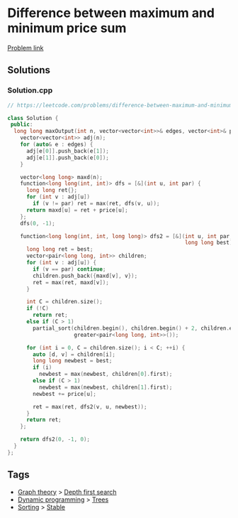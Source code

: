 # Difference between maximum and minimum price sum

[Problem link](https://leetcode.com/problems/difference-between-maximum-and-minimum-price-sum/)

## Solutions


### Solution.cpp
```cpp
// https://leetcode.com/problems/difference-between-maximum-and-minimum-price-sum/

class Solution {
 public:
  long long maxOutput(int n, vector<vector<int>>& edges, vector<int>& price) {
    vector<vector<int>> adj(n);
    for (auto& e : edges) {
      adj[e[0]].push_back(e[1]);
      adj[e[1]].push_back(e[0]);
    }

    vector<long long> maxd(n);
    function<long long(int, int)> dfs = [&](int u, int par) {
      long long ret{};
      for (int v : adj[u])
        if (v != par) ret = max(ret, dfs(v, u));
      return maxd[u] = ret + price[u];
    };
    dfs(0, -1);

    function<long long(int, int, long long)> dfs2 = [&](int u, int par,
                                                        long long best) {
      long long ret = best;
      vector<pair<long long, int>> children;
      for (int v : adj[u]) {
        if (v == par) continue;
        children.push_back({maxd[v], v});
        ret = max(ret, maxd[v]);
      }

      int C = children.size();
      if (!C)
        return ret;
      else if (C > 1)
        partial_sort(children.begin(), children.begin() + 2, children.end(),
                     greater<pair<long long, int>>());

      for (int i = 0, C = children.size(); i < C; ++i) {
        auto [d, v] = children[i];
        long long newbest = best;
        if (i)
          newbest = max(newbest, children[0].first);
        else if (C > 1)
          newbest = max(newbest, children[1].first);
        newbest += price[u];

        ret = max(ret, dfs2(v, u, newbest));
      }
      return ret;
    };

    return dfs2(0, -1, 0);
  }
};
```
## Tags

* [Graph theory](/README.md#Graph_theory) > [Depth first search](/README.md#Graph_theory-Depth_first_search)
* [Dynamic programming](/README.md#Dynamic_programming) > [Trees](/README.md#Dynamic_programming-Trees)
* [Sorting](/README.md#Sorting) > [Stable](/README.md#Sorting-Stable)
